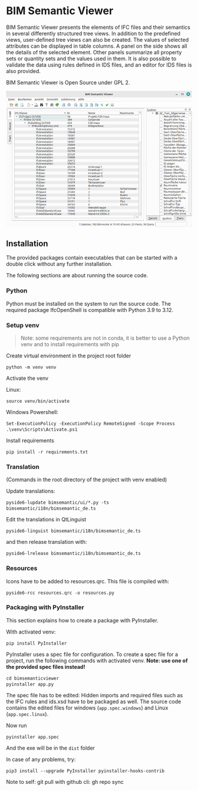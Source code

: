 # BIM Semantic Viewer

BIM Semantic Viewer presents the elements of IFC files and their semantics in 
several differently structured tree views. In addition to the predefined views, 
user-defined tree views can also be created. The values of selected attributes 
can be displayed in table columns. A panel on the side shows all the details of 
the selected element. Other panels summarize all property sets or quantity sets 
and the values used in them. It is also possible to validate the data using rules 
defined in IDS files, and an editor for IDS files is also provided.


BIM Semantic Viewer is Open Source under GPL 2.

![Screenshot](bimsemantic/doc/screenshot.png)

## Installation 

The provided packages contain executables that can be started with a 
double click without any further installation.

The following sections are about running the source code.
### Python

Python must be installed on the system to run the source code.
The required package IfcOpenShell is compatible with Python 3.9 to 3.12.

### Setup venv
> Note: some requirements are not in conda, it is better to use a Python venv and to install requirements with pip

Create virtual environment in the project root folder
```
python -m venv venv
```

Activate the venv

Linux:
```
source venv/bin/activate
```

Windows Powershell:
```
Set-ExecutionPolicy -ExecutionPolicy RemoteSigned -Scope Process
.\venv\Scripts\Activate.ps1
```

Install requirements
```
pip install -r requirements.txt
```
### Translation
(Commands in the root directory of the project with venv enabled)

Update translations:
```
pyside6-lupdate bimsemantic/ui/*.py -ts bimsemantic/i18n/bimsemantic_de.ts
```

Edit the translations in QtLinguist 
```
pyside6-linguist bimsemantic/i18n/bimsemantic_de.ts
```

and then release translation with:
```
pyside6-lrelease bimsemantic/i18n/bimsemantic_de.ts
```

### Resources

Icons have to be added to resources.qrc. This file is compiled with:

```
pyside6-rcc resources.qrc -o resources.py
```


### Packaging with PyInstaller
This section explains how to create a package with PyInstaller.

With activated venv:
```
pip install PyInstaller
```

PyInstaller uses a spec file for configuration.
To create a spec file for a project, run the following commands with activated venv. **Note: use one of the provided spec files instead!**
```
cd bimsemanticviewer
pyinstaller app.py
```

The spec file has to be edited: Hidden imports and required files such as the
IFC rules and ids.xsd have to be packaged as well. The source code contains the edited 
files for windows (`app.spec.windows`) and Linux (`app.spec.linux`).

Now run
```
pyinstaller app.spec
```
And the exe will be in the `dist` folder

In case of any problems, try:
```
pip3 install --upgrade PyInstaller pyinstaller-hooks-contrib
```

Note to self: git pull with github cli: gh repo sync

